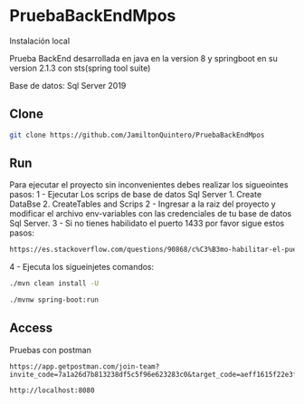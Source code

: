 # PruebaBackEndMpos

Instalación local

Prueba BackEnd desarrollada en java en la version 8 y springboot en su version 2.1.3 con sts(spring tool suite)

Base de datos: Sql Server 2019


Clone
--------

```sh
git clone https://github.com/JamiltonQuintero/PruebaBackEndMpos
```

Run
--------

Para ejecutar el proyecto sin inconvenientes debes realizar los sigueointes pasos:
1 - Ejecutar Los scrips de base de datos Sql Server 1. Create DataBse 2. CreateTables and Scrips
2 - Ingresar a la raiz del proyecto y modificar el archivo env-variables con las credenciales de tu base de datos Sql Server.
3 - Si no tienes habilidato el puerto 1433 por favor sigue estos pasos:
```sh
https://es.stackoverflow.com/questions/90868/c%C3%B3mo-habilitar-el-puerto-1433-de-sql-server-2014-en-windows-10
```
4 - Ejecuta los sigueinjetes comandos:

```sh
./mvn clean install -U
```

```sh
./mvnw spring-boot:run
```

Access
--------

Pruebas con postman
```
https://app.getpostman.com/join-team?invite_code=7a1a26d7b813238df5c5f96e623283c0&target_code=aeff1615f22e3f437219b9c67865b75a
```

```
http://localhost:8080
```